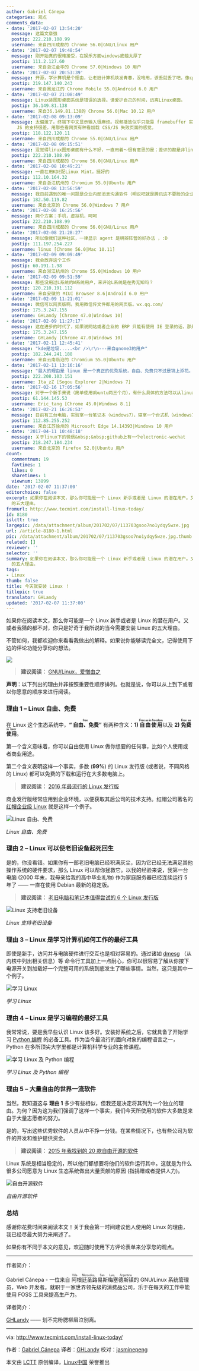 ```yaml
---
author: Gabriel Cánepa
categories: 观点
comments_data:
- date: '2017-02-07 13:54:20'
  message: 这篇文章强
  postip: 222.210.108.99
  username: 来自四川成都的 Chrome 56.0|GNU/Linux 用户
- date: '2017-02-07 19:48:54'
  message: 刚开始真的很难接受，在娱乐方面windows底蕴太厚了
  postip: 111.2.127.60
  username: 来自浙江金华的 Chrome 57.0|Windows 10 用户
- date: '2017-02-07 20:53:39'
  message: 开源，学计算机是个理由，让老旧计算机焕发青春，没啥用，该丢就丢了吧，像cpu是凌动系列的，弱爆了，就最生活中简单的问题，我有次工作，有一网站你必须登录，网站只能用IE浏览器，咋整，用win系统，还是linux里用wine,网银
  postip: 219.147.140.243
  username: 来自黑龙江的 Chrome Mobile 55.0|Android 6.0 用户
- date: '2017-02-07 21:08:49'
  message: Linux装图形桌面系统是错误的选择。请爱护自己的时间，远离Linux桌面。
  postip: 36.149.81.138
  username: 来自36.149.81.138的 Chrome 56.0|Mac 10.12 用户
- date: '2017-02-08 09:13:09'
  message: 太偏激了。终端下中文显示输入很麻烦。视频播放似乎只能靠 framebuffer 实现，能不能支持 4K 不清楚， 不过好歹有可以用的解决方法。网页浏览问题最大，纯粹字符界面下难以完美再现页面布局，现在几个文字终端浏览器，对
    JS 的支持很差。用那些看网页有种看加载 CSS/JS 失败页面的感觉。
  postip: 118.122.120.11
  username: 来自四川成都的 Chrome 55.0|GNU/Linux 用户
- date: '2017-02-08 09:15:51'
  message: 没觉得linux图形桌面有什么不好，一直用着～很有意思的是：差评的都是非linux用户，哈哈
  postip: 222.210.108.99
  username: 来自四川成都的 Chrome 56.0|GNU/Linux 用户
- date: '2017-02-08 10:49:21'
  message: 一直在用KDE配Linux Mint，挺好的
  postip: 112.10.164.32
  username: 来自浙江杭州的 Chromium 55.0|Ubuntu 用户
- date: '2017-02-08 13:56:59'
  message: 我目前遇到的唯一问题是企业内部消息沟通软件（明说吧就是腾讯这不要脸的企业微信）我只好用回windows。别跟我提wine，确实不好用。
  postip: 182.50.119.82
  username: 来自北京的 Chrome 56.0|Windows 7 用户
- date: '2017-02-08 16:25:56'
  message: 两个方案：手机，虚拟机，呵呵
  postip: 222.210.108.99
  username: 来自四川成都的 Chrome 56.0|GNU/Linux 用户
- date: '2017-02-08 21:28:27'
  message: 所以像我们这种社区，一律显示 agent 是明辨阵营的好办法 ，:D
  postip: 111.197.254.227
  username: linux [Chrome 56.0|Mac 10.11]
- date: '2017-02-09 09:09:49'
  message: 我会放弃这个工作
  postip: 60.191.1.98
  username: 来自浙江杭州的 Chrome 55.0|Windows 10 用户
- date: '2017-02-09 09:51:59'
  message: 那些没用过L系统的W系统用户，来评论L系统是在秀无知吗？
  postip: 120.210.191.112
  username: 来自安徽的 MIUI Browser 8.6|Android 6.0 用户
- date: '2017-02-09 11:21:01'
  message: 微信可以网页版啊。我用微信传文件都用的网页版。wx.qq.com/
  postip: 175.3.247.155
  username: GHLandy [Chrome 47.0|Windows 10]
- date: '2017-02-09 11:27:17'
  message: 这在进步的时代了，如果说网站或者企业的 ERP 只能有使用 IE 登录的话，那是在是悲伤啊。
  postip: 175.3.247.155
  username: GHLandy [Chrome 47.0|Windows 10]
- date: '2017-02-11 12:45:41'
  message: "kde是垃圾.....<br />\r\n---来自gnome3的用户"
  postip: 182.244.241.188
  username: 来自云南临沧的 Chromium 55.0|Ubuntu 用户
- date: '2017-02-11 13:16:16'
  message: "最大的理由是 linux 是一个真正的优秀系统，自由、免费只不过是锦上添花。<br />\r\n好的东西，收费也有人用。<br />\r\n不好的东西，免费也没人用。"
  postip: 222.208.103.151
  username: Ita_zZ [Sogou Explorer 2|Windows 7]
- date: '2017-02-16 17:05:56'
  message: 对于一个新手来说（简单使用Ubuntu两三个月），有什么具体的方法可以从linux下获取一个TCP网络连接的传输时延、时延抖动、吞吐量（带宽）、丢包率这些具体的数据吗？由于很不熟悉很多命令与内核架构或者一些强大的潜在的工具，本人找了好久都没有得到一些可观的建议，恳请指教哇。
  postip: 61.144.145.53
  username: Eric_tang [Chrome 45.0|Windows 8.1]
- date: '2017-02-21 16:26:53'
  message: 目前有三台电脑，实验室一台笔记本（windows7），寝室一个台式机（windows7），还有一个mini主机（装的CentOS，主要用来局域网web服务器的）
  postip: 112.85.255.252
  username: 来自江苏徐州的 Microsoft Edge 14.14393|Windows 10 用户
- date: '2017-04-11 10:48:18'
  message: 关于linux下的微信&nbsp;&nbsp;github上有一个electronic-wechat
  postip: 218.247.184.234
  username: 来自北京的 Firefox 52.0|Ubuntu 用户
count:
  commentnum: 19
  favtimes: 1
  likes: 0
  sharetimes: 1
  viewnum: 13899
date: '2017-02-07 11:37:00'
editorchoice: false
excerpt: 如果你在阅读本文，那么你可能是一个 Linux 新手或者是 Linux 的潜在用户。又或者我猜的都不对，你只是好奇于我所说的当今需要安装 Linux
  的五大理由。
fromurl: http://www.tecmint.com/install-linux-today/
id: 8180
islctt: true
largepic: /data/attachment/album/201702/07/113703gsoo7no1ydqy5wze.jpg
url: /article-8180-1.html
pic: /data/attachment/album/201702/07/113703gsoo7no1ydqy5wze.jpg.thumb.jpg
related: []
reviewer: ''
selector: ''
summary: 如果你在阅读本文，那么你可能是一个 Linux 新手或者是 Linux 的潜在用户。又或者我猜的都不对，你只是好奇于我所说的当今需要安装 Linux
  的五大理由。
tags:
- Linux
thumb: false
title: 今天就安装 Linux ！
titlepic: true
translator: GHLandy
updated: '2017-02-07 11:37:00'
---
```


如果你在阅读本文，那么你可能是一个 Linux 新手或者是 Linux 的潜在用户。又或者我猜的都不对，你只是好奇于我所说的当今需要安装 Linux 的五大理由。


不管如何，我都欢迎你来看看我做出的解释。如果说你能够读完全文，记得使用下边的评论功能分享你的想法。


![](/data/attachment/album/201702/07/113703gsoo7no1ydqy5wze.jpg)



> 
> **建议阅读：** [GNU/Linux，爱憎由之](/article-8195-1.html)
> 
> 
> 


**声明**：以下列出的理由并非按照重要性顺序排列。也就是说，你可以从上到下或者以你愿意的顺序来进行阅读。


### 理由 1 – Linux 自由、免费


在 Linux 这个生态系统中，**“<ruby> 自由、免费 <rp>  （ </rp> <rt>  free </rt> <rp>  ） </rp></ruby>”** 有两种含义：**1) <ruby> 自由使用 <rp>  （ </rp> <rt>  Free as in freedom </rt> <rp>  ） </rp></ruby>** 以及 **2) <ruby> 免费使用 <rp>  （ </rp> <rt>  Free as in beer </rt> <rp>  ） </rp></ruby>**。


第一个含义意味着，你可以自由使用 Linux 做你想要的任何事，比如个人使用或者商业用途。


第二个含义表明这样一个事实，多数 (**99%**) 的 Linux 发行版 (或者说，不同风格的 Linux) 都可以免费的下载和运行在大多数电脑上。



> 
> **建议阅读：** [2016 年最流行的 Linux 发行版](http://www.tecmint.com/top-best-linux-distributions-2016/)
> 
> 
> 


商业发行版经常应用到企业环境，以便获取其后公司的技术支持。红帽公司著名的 [红帽企业级 Linux](/article-3349-1.html) 就是这样一个例子。


![Linux 自由、免费](/data/attachment/album/201702/07/113720u4jct4kqzmcrs8jv.png)


*Linux 自由、免费*


### 理由 2 – Linux 可以使老旧设备起死回生


是的，你没看错。如果你有一部老旧电脑已经积满灰尘，因为它已经无法满足其他操作系统的硬件要求，那么 Linux 可以帮你拯救它。以我的经验来说，我第一台电脑 (2000 年末，我母亲给我的高中毕业礼物) 作为家庭服务器已经连续运行 5 年了 —— 一直在使用 Debian 最新的稳定版。



> 
> **建议阅读：** [老旧电脑和笔记本值得尝试的 6 个 Linux 发行版](http://www.tecmint.com/linux-distributions-for-old-computers/)
> 
> 
> 


![Linux 支持老旧设备](/data/attachment/album/201702/07/113721npfr4tg60etn6pr0.jpg)


*Linux 支持老旧设备*


### 理由 3 – Linux 是学习计算机如何工作的最好工具


即使是新手，访问并与电脑硬件进行交互也是相对容易的。通过诸如 [dmesg](https://linux.cn/tag-dmesg.html) （从内核中列出相关信息）等 命令行工具加上一点耐心，你可以很容易了解从你按下电源开关到加载好一个完整可用的系统到底发生了哪些事情。当然，这只是其中一个例子。


![学习 Linux](/data/attachment/album/201702/07/113721dqgptgpgppporp2j.jpg)


*学习 Linux*


### 理由 4 – Linux 是学习编程的最好工具


我常常说，要是我早些认识 Linux 该多好。安装好系统之后，它就具备了开始学习 [Python 编程](https://linux.cn/tag-python.html) 的必备工具。作为当今最流行的面向对象的编程语言之一，Python 在多所顶尖大学里都是计算机科学专业的主修课程。


![学习 Linux 及 Python 编程](/data/attachment/album/201702/07/113722h6b7n7cnwxbv7vvd.png)


*学习 Linux 及 Python 编程*


### 理由 5 – 大量自由的世界一流软件


当然，我知道这与 **理由 1** 多少有些相似，但我还是决定将其列为一个独立的理由。为何？因为这为我们强调了这样一个事实，我们今天所使用的软件大多数是来自于大量志愿者的努力。


是的，写出这些优秀软件的人员从中不挣一分钱。在某些情况下，也有些公司为软件的开发和维护提供资金。



> 
> **建议阅读：** [2015 年我找到的 20 款自由开源的软件](http://www.tecmint.com/best-free-open-source-softwares-of-2015/)
> 
> 
> 


Linux 系统是相当稳定的，所以他们都想要将他们的软件运行其中。这就是为什么很多公司愿意为 Linux 生态系统做出大量贡献的原因 (指捐赠或者提供人力)。


![自由开源软件](/data/attachment/album/201702/07/113723ifp4bzgccqp2gr2p.jpg)


*自由开源软件*


### 总结


感谢你花费时间来阅读本文！关于我会第一时间建议他人使用的 Linux 的理由，我已经尽最大努力来阐述了。


如果你有不同于本文的意见，欢迎随时使用下方评论表单来分享您的观点。




---


作者简介：


Gabriel Cánepa - 一位来自<ruby> 阿根廷圣路易斯梅塞德斯镇 <rp>  （ </rp> <rt>  Villa Mercedes, San Luis, Argentina </rt> <rp>  ） </rp></ruby> 的 GNU/Linux 系统管理员，Web 开发者。就职于一家世界领先级的消费品公司，乐于在每天的工作中能使用 FOSS 工具来提高生产力。


译者简介：


[GHLandy](http://GHLandy.com) —— 划不完粉腮柳眉泣别离。




---


via: <http://www.tecmint.com/install-linux-today/>


作者：[Gabriel Cánepa](http://www.tecmint.com/install-linux-today/) 译者：[GHLandy](https://github.com/GHLandy) 校对：[jasminepeng](https://github.com/jasminepeng)


本文由 [LCTT](https://github.com/LCTT/TranslateProject) 原创编译，[Linux中国](https://linux.cn/) 荣誉推出